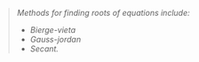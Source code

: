 > _Methods for finding roots of equations include:_
>* _Bierge-vieta_
>* _Gauss-jordan_
>* _Secant._
